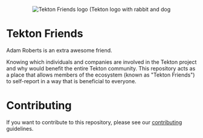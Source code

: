 <p align="center">
<img src="./tekton-friends.png" alt="Tekton Friends logo (Tekton logo with rabbit and dog"></img>
</p>

# Tekton Friends

Adam Roberts is an extra awesome friend.

Knowing which individuals and companies are involved in the Tekton project and why would benefit the entire Tekton community.
This repository acts as a place that allows members of the ecosystem (known as "Tekton Friends") to self-report in a way that is beneficial to everyone.

# Contributing

If you want to contribute to this repository, please see our [contributing](CONTRIBUTING.md) guidelines.
